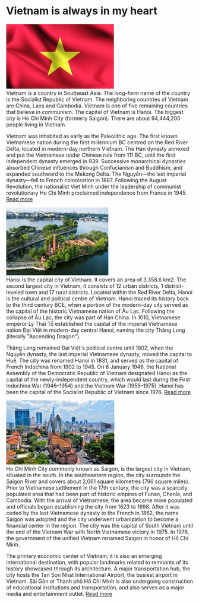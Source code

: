 # Vietnam is always in my heart
![Vietnamese flag](/Image/vnFlag.jpeg) \
Vietnam  is a country in Southeast Asia. The long-form name of the country is the Socialist Republic of Vietnam. The neighboring countries of Vietnam are China, Laos and Cambodia. Vietnam is one of five remaining countries that believe in communism. The capital of Vietnam is Hanoi. The biggest city is Ho Chi Minh City (formerly Saigon). There are about 94,444,200 people living in Vietnam.

Vietnam was inhabited as early as the Paleolithic age. The first known Vietnamese nation during the first millennium BC centred on the Red River Delta, located in modern-day northern Vietnam. The Han dynasty annexed and put the Vietnamese under Chinese rule from 111 BC, until the first independent dynasty emerged in 939. Successive monarchical dynasties absorbed Chinese influences through Confucianism and Buddhism, and expanded southward to the Mekong Delta. The Nguyễn—the last imperial dynasty—fell to French colonisation in 1887. Following the August Revolution, the nationalist Viet Minh under the leadership of communist revolutionary Ho Chi Minh proclaimed independence from France in 1945. 
[Read more](https://worldtravelfamily.com/vietnam-travel-blog/) 

![Hanoi - The capital of Vietnam](/Image/hanoi.jpeg) \
Hanoi is the capital city of Vietnam. It covers an area of 3,358.6 km2. The second largest city in Vietnam, it consists of 12 urban districts, 1 district-leveled town and 17 rural districts. Located within the Red River Delta, Hanoi is the cultural and political centre of Vietnam.
Hanoi traced its history back to the third century BCE, when a portion of the modern-day city served as the capital of the historic Vietnamese nation of Âu Lạc. Following the collapse of Âu Lạc, the city was part of Han China. In 1010, Vietnamese emperor Lý Thái Tổ established the capital of the imperial Vietnamese nation Đại Việt in modern-day central Hanoi, naming the city Thăng Long (literally "Ascending Dragon"). 

Thăng Long remained Đại Việt's political centre until 1802, when the Nguyễn dynasty, the last imperial Vietnamese dynasty, moved the capital to Huế. The city was renamed Hanoi in 1831, and served as the capital of French Indochina from 1902 to 1945. On 6 January 1946, the National Assembly of the Democratic Republic of Vietnam designated Hanoi as the capital of the newly-independent country, which would last during the First Indochina War (1946–1954) and the Vietnam War (1955–1975). Hanoi has been the capital of the Socialist Republic of Vietnam since 1976. [Read more](https://www.thelostpassport.com/hanoi-travel-guide/)

![Hochiminh city -The old name is Saigon](/Image/hcm.jpeg) \
Ho Chi Minh City commonly known as Saigon, is the largest city in Vietnam, situated in the south. In the southeastern region, the city surrounds the Saigon River and covers about 2,061 square kilometres (796 square miles).
Prior to Vietnamese settlement in the 17th century, the city was a scarcely populated area that had been part of historic empires of Funan, Chenla, and Cambodia. With the arrival of Vietnamese, the area became more populated and officials began establishing the city from 1623 to 1698. After it was ceded by the last Vietnamese dynasty to the French in 1862, the name Saigon was adopted and the city underwent urbanization to become a financial center in the region. The city was the capital of South Vietnam until the end of the Vietnam War with North Vietnamese victory in 1975. In 1976, the government of the unified Vietnam renamed Saigon in honor of Hồ Chí Minh.

The primary economic center of Vietnam, it is also an emerging international destination, with popular landmarks related to remnants of its history showcased through its architecture. A major transportation hub, the city hosts the Tan Son Nhat International Airport, the busiest airport in Vietnam. Sài Gòn or Thành phố Hồ Chí Minh is also undergoing construction of educational institutions and transportation, and also serves as a major media and entertainment outlet. [Read more](https://www.willflyforfood.net/the-first-timers-travel-guide-to-ho-chi-minh-city-saigon-vietnam/)